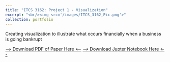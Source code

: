 ```yaml
---
title: "ITCS 3162: Project 1 - Visualization"
excerpt: "<br/><img src='/images/ITCS_3162_Pic.png'>"
collection: portfolio
---
```


Creating visualization to illustrate what occurs financially when a business is going bankrupt

<!-- Fix this part -->
[--> Download PDF of Paper Here <--](http://damullutkid.github.io/files/Project1Final_ITCS3162_JesusBarreraMejia.pdf) 
[--> Download Jupter Notebook Here <--](https://github.com/damullutkid/Project-1-Code---ITCS-3162/blob/main/Project1_Jesus_Barrera_Mejia.ipynb) 


